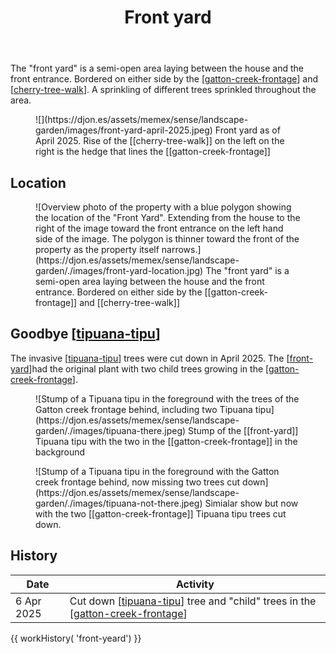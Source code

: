 ﻿---
tags: gardens, landscape, wood-duck-meadows
title: Front yard
type: note
---
The "front yard" is a semi-open area laying between the house and the front entrance. Bordered on either side by the [[gatton-creek-frontage]] and [[cherry-tree-walk]]. A sprinkling of different trees sprinkled throughout the area.

<figure markdown>
![](https://djon.es/assets/memex/sense/landscape-garden/images/front-yard-april-2025.jpeg)
<caption>Front yard as of April 2025. Rise of the [[cherry-tree-walk]] on the left on the right is the hedge that lines the [[gatton-creek-frontage]]</caption>
</figure>

## Location

<figure markdown>
![Overview photo of the property with a blue polygon showing the location of the "Front Yard". Extending from the house to the right of the image toward the front entrance on the left hand side of the image. The polygon is thinner toward the front of the property as the property itself narrows.](https://djon.es/assets/memex/sense/landscape-garden/./images/front-yard-location.jpg)
<caption>The "front yard" is a semi-open area laying between the house and the front entrance. Bordered on either side by the [[gatton-creek-frontage]] and [[cherry-tree-walk]]<caption>
</figure>

## Goodbye [[tipuana-tipu]]

The invasive [[tipuana-tipu]] trees were cut down in April 2025. The [[front-yard]]had the original plant with two child trees growing in the [[gatton-creek-frontage]].

<figure markdown>
![Stump of a Tipuana tipu in the foreground with the trees of the Gatton creek frontage behind, including two Tipuana tipu](https://djon.es/assets/memex/sense/landscape-garden/./images/tipuana-there.jpeg)
<caption>Stump of the [[front-yard]] Tipuana tipu with the two in the [[gatton-creek-frontage]] in the background</caption>
</figure>

<figure markdown>
![Stump of a Tipuana tipu in the foreground with the Gatton creek frontage behind, now missing two trees cut down](https://djon.es/assets/memex/sense/landscape-garden/./images/tipuana-not-there.jpeg)
<caption>Simialar show but now with the two [[gatton-creek-frontage]] Tipuana tipu trees cut down.</caption>
</figure>

## History

| Date | Activity |
|------|----------|
| 6 Apr 2025 | Cut down [[tipuana-tipu]] tree and "child" trees in the [[gatton-creek-frontage]] |

{{ workHistory( 'front-yeard') }}

[//begin]: # "Autogenerated link references for markdown compatibility"
[gatton-creek-frontage]: gatton-creek-frontage "Gatton creek frontage"
[cherry-tree-walk]: cherry-tree-walk "Cherry Tree walk"
[tipuana-tipu]: plants/tipuana-tipu "Tipuana tipu (Rosewood)"
[front-yard]: front-yard "Front yard"
[//end]: # "Autogenerated link references"